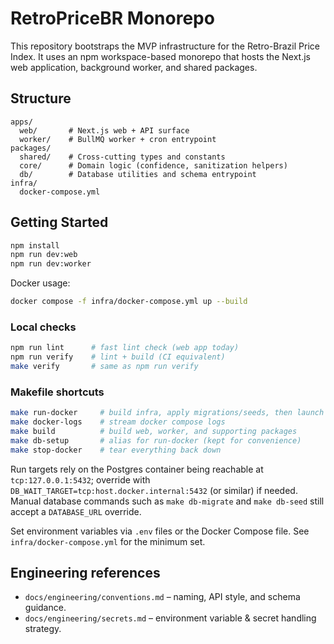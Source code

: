 # RetroPriceBR Monorepo

This repository bootstraps the MVP infrastructure for the Retro-Brazil Price Index. It uses an npm workspace-based monorepo that hosts the Next.js web application, background worker, and shared packages.

## Structure

```
apps/
  web/       # Next.js web + API surface
  worker/    # BullMQ worker + cron entrypoint
packages/
  shared/    # Cross-cutting types and constants
  core/      # Domain logic (confidence, sanitization helpers)
  db/        # Database utilities and schema entrypoint
infra/
  docker-compose.yml
```

## Getting Started

```bash
npm install
npm run dev:web
npm run dev:worker
```

Docker usage:

```bash
docker compose -f infra/docker-compose.yml up --build
```

### Local checks

```bash
npm run lint      # fast lint check (web app today)
npm run verify    # lint + build (CI equivalent)
make verify       # same as npm run verify
```

### Makefile shortcuts

```bash
make run-docker     # build infra, apply migrations/seeds, then launch web+worker
make docker-logs    # stream docker compose logs
make build          # build web, worker, and supporting packages
make db-setup       # alias for run-docker (kept for convenience)
make stop-docker    # tear everything back down
```

Run targets rely on the Postgres container being reachable at `tcp:127.0.0.1:5432`; override with
`DB_WAIT_TARGET=tcp:host.docker.internal:5432` (or similar) if needed. Manual database commands such
as `make db-migrate` and `make db-seed` still accept a `DATABASE_URL` override.

Set environment variables via `.env` files or the Docker Compose file. See `infra/docker-compose.yml` for the minimum set.

## Engineering references

- `docs/engineering/conventions.md` – naming, API style, and schema guidance.
- `docs/engineering/secrets.md` – environment variable & secret handling strategy.
